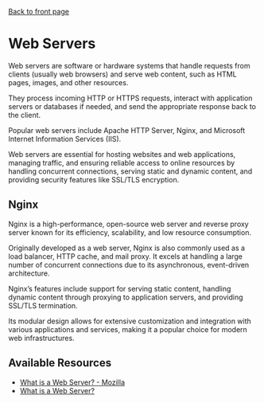 [Back to front page](topics/backend-software-engineering/backend-software-engineering.md)

# Web Servers

Web servers are software or hardware systems that handle requests from clients (usually web browsers) and serve web content, such as HTML pages, images, and other resources.

They process incoming HTTP or HTTPS requests, interact with application servers or databases if needed, and send the appropriate response back to the client. 

Popular web servers include Apache HTTP Server, Nginx, and Microsoft Internet Information Services (IIS). 

Web servers are essential for hosting websites and web applications, managing traffic, and ensuring reliable access to online resources by handling concurrent connections, serving static and dynamic content, and providing security features like SSL/TLS encryption.

## Nginx

Nginx is a high-performance, open-source web server and reverse proxy server known for its efficiency, scalability, and low resource consumption. 

Originally developed as a web server, Nginx is also commonly used as a load balancer, HTTP cache, and mail proxy. It excels at handling a large number of concurrent connections due to its asynchronous, event-driven architecture. 

Nginx’s features include support for serving static content, handling dynamic content through proxying to application servers, and providing SSL/TLS termination. 

Its modular design allows for extensive customization and integration with various applications and services, making it a popular choice for modern web infrastructures.

## Available Resources

- [What is a Web Server? - Mozilla](https://developer.mozilla.org/en-US/docs/Learn/Common_questions/What_is_a_web_server)
- [What is a Web Server?](https://www.hostinger.co.uk/tutorials/what-is-a-web-server)
